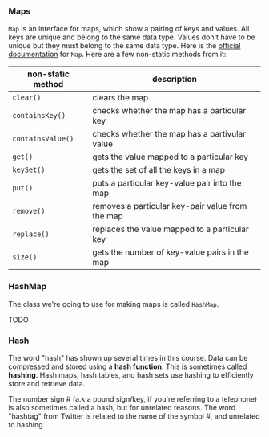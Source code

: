 <!-- # [Link to video.]() -->

### Maps

`Map` is an interface for maps, which show a pairing of keys and values. All keys are unique and belong to the same data type. Values don't have to be unique but they must belong to the same data type. Here is the [official documentation](https://docs.oracle.com/javase/8/docs/api/java/util/Map.html) for `Map`. Here are a few non-static methods from it:

| non-static method | description | 
| --- | --- |
| `clear()` | clears the map |
| `containsKey()` | checks whether the map has a particular key |
| `containsValue()` | checks whether the map has a partivular value |
| `get()` | gets the value mapped to a particular key |
| `keySet()` | gets the set of all the keys in a map |
| `put()` | puts a particular key-value pair into the map |
| `remove()` | removes a particular key-pair value from the map |
| `replace()` | replaces the value mapped to a particular key |
| `size()` | gets the number of key-value pairs in the map |

### HashMap

The class we're going to use for making maps is called `HashMap`.

TODO 

<!-- | Method | Explanation | Example | Explanation |
| --- | --- | --- | --- |
| `HashMap()` | Creates a new (empty) dictionary. | `HashMap<String, Integer> hashMapExample = new HashMap();` | Creates a new dictionary called `hashMapExample` in which the keys are strings and the values are integers. |
| `put()` | Adds a new key-value pair into the dictionary. | `hashMapExample.put("a", 1);`</br>`hashMapExample.put("b", 2);` | Adds the key-value pairs `"a"=1` and `"b"=2` to `hashMapExample`. |
| `get()` | Returns the value corresponding to the key, or `null` if the key is not in the dictionary. | `hashMapExample.get("a");` | Returns `1`, which is the value that corresponds to the key `"a"`. |
| `remove()` | Removes the key-value pair from the dictionary. | `hashMapExample.remove("a");` | Removes the key-value pair `"a"=1` from `hashMapExample`. |
| `clear()` | Removes all key-value pairs from the dictionary. | `hashMapExample.clear();` | Removes all the key-value pairs from `hashMapExample`. Now, it is an empty dictionary. |
| `size()` | Returns the number of key-value pairs in the dictionary. | `hashMapExample.size();` | Returns `0`, since `hashMapExample` is empty. |
| `isEmpty()` | Returns `true` is the dictionary is empty, and `false` otherwise. | `hashMapExample.isEmpty();` | Returns `true`, since `hashMapExample` is empty. |
| `containsKey()` | Returns `true` if the dictionary contains the key, and `false` otherwise. | `hashMapExample.containsKey("a");` | Returns `false`, since `hashMapExample` doesn't have `"a"` as a key. |
| `containsValue()` | Returns `true` if the dictionary contains the value, and `false` otherwise. | `hashMapExample.containsValue(3);` | Returns `false`, since `hashMapExample` doesn't have `3` as a value. |


N.B.: In some other programming languages, such as Python, the keys in dictionaries must be immutable data types, which excludes lists. This is not the case for Java; a key can be any composite data type. Instead of using primitive daya types, you can use their corresponding class name.

```java
/* Playing with HashMap */
HashMap<String, Integer> myHashMap = new HashMap();

myHashMap.put("a", 1);
myHashMap.put("b", 2);
myHashMap.put("c", 3);

System.out.println("myHashMap: " + myHashMap);

System.out.println("myHashMap.get(\"a\"): " + myHashMap.get("a"));
System.out.println("myHashMap.get(\"b\"): " + myHashMap.get("b"));
System.out.println("myHashMap.get(\"c\"): " + myHashMap.get("c"));
System.out.println("myHashMap.get(\"d\"): " + myHashMap.get("d"));
System.out.println();

System.out.println("myHashMap.containsKey(\"b\"): " + myHashMap.containsKey("b"));
System.out.println("myHashMap.containsValue(4): " + myHashMap.containsValue(4));
System.out.println("myHashMap.isEmpty(): " + myHashMap.isEmpty());
System.out.println("myHashMap.size(): " +  myHashMap.size());
System.out.println();

myHashMap.remove("a");
System.out.println("myHashMap.remove(\"a\")");
System.out.println("myHashMap.size(): " +  myHashMap.size());
System.out.println("myHashMap: " + myHashMap);
System.out.println();

myHashMap.clear();
System.out.println("myHashMap.clear()");
System.out.println("myHashMap: " + myHashMap);
System.out.println();
System.out.println();
```
 -->
### Hash

The word "hash" has shown up several times in this course. Data can be compressed and stored using a **hash function**. This is sometimes called **hashing**. Hash maps, hash tables, and hash sets use hashing to efficiently store and retrieve data. 

The number sign # (a.k.a pound sign/key, if you're referring to a telephone) is also sometimes called a hash, but for unrelated reasons. The word "hashtag" from Twitter is related to the name of the symbol #, and unrelated to hashing. 
